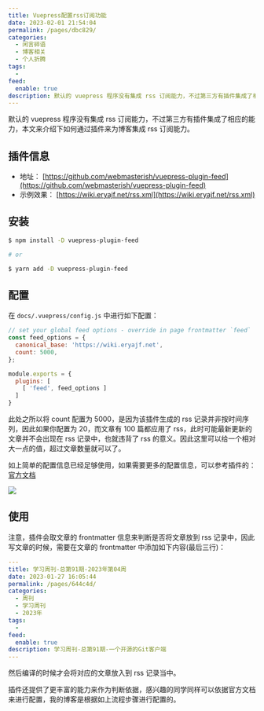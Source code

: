 ```yaml
---
title: Vuepress配置rss订阅功能
date: 2023-02-01 21:54:04
permalink: /pages/dbc829/
categories:
  - 闲言碎语
  - 博客相关
  - 个人折腾
tags:
  -
feed:
  enable: true
description: 默认的 vuepress 程序没有集成 rss 订阅能力，不过第三方有插件集成了相应的能力，本文来介绍下如何通过插件来为博客集成 rss 订阅能力。
---
```



默认的 vuepress 程序没有集成 rss 订阅能力，不过第三方有插件集成了相应的能力，本文来介绍下如何通过插件来为博客集成 rss 订阅能力。

## 插件信息

- 地址： [https://github.com/webmasterish/vuepress-plugin-feed](https://github.com/webmasterish/vuepress-plugin-feed)
- 示例效果： [https://wiki.eryajf.net/rss.xml](https://wiki.eryajf.net/rss.xml)

## 安装

```sh
$ npm install -D vuepress-plugin-feed

# or

$ yarn add -D vuepress-plugin-feed
```

## 配置

在 `docs/.vuepress/config.js` 中进行如下配置：

```js
// set your global feed options - override in page frontmatter `feed`
const feed_options = {
  canonical_base: 'https://wiki.eryajf.net',
  count: 5000,
};

module.exports = {
  plugins: [
    [ 'feed', feed_options ]
  ]
}
```

此处之所以将 count 配置为 5000，是因为该插件生成的 rss 记录并非按时间序列，因此如果你配置为 20，而文章有 100 篇都应用了 rss，此时可能最新更新的文章并不会出现在 rss 记录中，也就违背了 rss 的意义。因此这里可以给一个相对大一点的值，超过文章数量就可以了。

如上简单的配置信息已经足够使用，如果需要更多的配置信息，可以参考插件的：[官方文档](https://github.com/webmasterish/vuepress-plugin-feed#usage)

![](http://t.eryajf.net/imgs/2023/02/eda332e9f423f6b1.jpg)

## 使用

注意，插件会取文章的 frontmatter 信息来判断是否将文章放到 rss 记录中，因此写文章的时候，需要在文章的 frontmatter 中添加如下内容(最后三行)：

```yaml
---
title: 学习周刊-总第91期-2023年第04周
date: 2023-01-27 16:05:44
permalink: /pages/644c4d/
categories:
  - 周刊
  - 学习周刊
  - 2023年
tags:
  -
feed:
  enable: true
description: 学习周刊-总第91期-一个开源的Git客户端
---
```

然后编译的时候才会将对应的文章放入到 rss 记录当中。

插件还提供了更丰富的能力来作为判断依据，感兴趣的同学同样可以依据官方文档来进行配置，我的博客是根据如上流程步骤进行配置的。